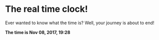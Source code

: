 # The real time clock!

Ever wanted to know what the time is? Well, your journey is about to end!

**The time is Nov 08, 2017, 19:28**